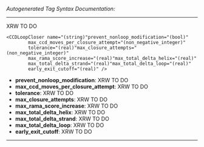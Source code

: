 _Autogenerated Tag Syntax Documentation:_

---
XRW TO DO

```
<CCDLoopCloser name="(string)"prevent_nonloop_modification="(bool)"
        max_ccd_moves_per_closure_attempt="(non_negative_integer)"
        tolerance="(real)"max_closure_attempts="(non_negative_integer)"
        max_rama_score_increase="(real)"max_total_delta_helix="(real)"
        max_total_delta_strand="(real)"max_total_delta_loop="(real)"
        early_exit_cutoff="(real)" />
```

-   **prevent_nonloop_modification**: XRW TO DO
-   **max_ccd_moves_per_closure_attempt**: XRW TO DO
-   **tolerance**: XRW TO DO
-   **max_closure_attempts**: XRW TO DO
-   **max_rama_score_increase**: XRW TO DO
-   **max_total_delta_helix**: XRW TO DO
-   **max_total_delta_strand**: XRW TO DO
-   **max_total_delta_loop**: XRW TO DO
-   **early_exit_cutoff**: XRW TO DO

---
